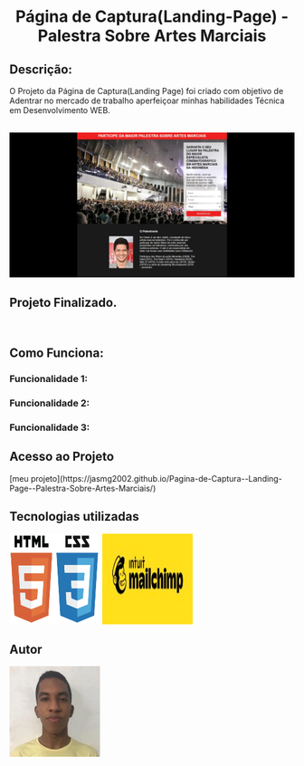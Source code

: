 <h1 align="center">  Página de Captura(Landing-Page) - Palestra Sobre Artes Marciais </h1>

<h2>Descrição:</h2>
<p>O Projeto da Página de Captura(Landing Page) foi criado com objetivo de Adentrar no mercado de trabalho aperfeiçoar minhas habilidades Técnica em Desenvolvimento WEB.</p><br>

<img src="https://github.com/Jasmg2002/Pagina-de-Captura--Landing-Page--Palestra-Sobre-Artes-Marciais/blob/main/image/photoPage.JPG">

<h2 color=green >Projeto Finalizado.</h2><br>

<h2>Como Funciona:</h2>
  <h3> Funcionalidade 1:</h3>
    <p></p>
  <h3> Funcionalidade 2:</h3>
    <p></p>
  <h3> Funcionalidade 3:</h3>
    <p></p>

<h2>Acesso ao Projeto</h2>
  [meu projeto](https://jasmg2002.github.io/Pagina-de-Captura--Landing-Page--Palestra-Sobre-Artes-Marciais/)
<h2>Tecnologias utilizadas</h2>
<img width=160px height=160px src="./image/learn-html.png">
<img width=160px height=160px src="./image/mailchimp.jpg">

<h2>Autor</h2>
<img width=160px height=160px src="./image/minha_foto.jpg">
